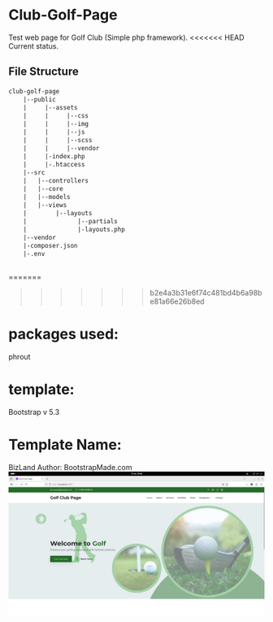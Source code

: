 # Club-Golf-Page
 Test web page for Golf Club (Simple php framework).
<<<<<<< HEAD
Current status.

## File Structure

```
club-golf-page
    |--public
    |     |--assets
    |     |     |--css
    |     |     |--img
    |     |     |--js
    |     |     |--scss
    |     |     |--vendor
    |     |-index.php
    |     |-.htaccess
    |--src
    |   |--controllers
    |   |--core
    |   |--models
    |   |--views
    |        |--layouts
    |              |--partials
    |              |-layouts.php
    |--vendor
    |-composer.json
    |-.env


```
=======

>>>>>>> b2e4a3b31e6f74c481bd4b6a98be81a66e26b8ed

# packages used:

phrout

# template:
Bootstrap v 5.3
# Template Name:

 BizLand Author: BootstrapMade.com
 ![alt text](screanshot1.png)